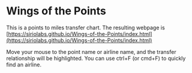 # Wings of the Points

This is a points to miles transfer chart. The resulting webpage is [https://siriolabs.github.io/Wings-of-the-Points/index.html](https://siriolabs.github.io/Wings-of-the-Points/index.html)

Move your mouse to the point name or airline name, and the transfer relationship will be highlighted. You can use ctrl+F (or cmd+F) to quickly find an airline.

